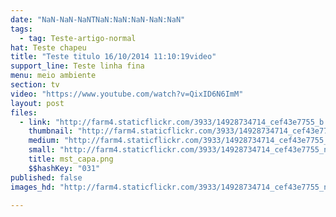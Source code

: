 ```yaml
---
date: "NaN-NaN-NaNTNaN:NaN:NaN-NaN:NaN"
tags:
  - tag: Teste-artigo-normal
hat: Teste chapeu
title: "Teste titulo 16/10/2014 11:10:19video"
support_line: Teste linha fina
menu: meio ambiente
section: tv
video: "https://www.youtube.com/watch?v=QixID6N6ImM"
layout: post
files:
  - link: "http://farm4.staticflickr.com/3933/14928734714_cef43e7755_b.jpg"
    thumbnail: "http://farm4.staticflickr.com/3933/14928734714_cef43e7755_t.jpg"
    medium: "http://farm4.staticflickr.com/3933/14928734714_cef43e7755_z.jpg"
    small: "http://farm4.staticflickr.com/3933/14928734714_cef43e7755_n.jpg"
    title: mst_capa.png
    $$hashKey: "031"
published: false
images_hd: "http://farm4.staticflickr.com/3933/14928734714_cef43e7755_n.jpg"

---
```

